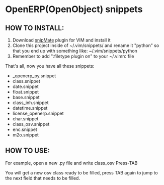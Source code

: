 OpenERP(OpenObject) snippets
============================

HOW TO INSTALL:
--------------

1. Download [snipMate][1] plugin for VIM and install it
2. Clone this project inside of ~/.vim/snippets/
   and rename it "python" so that you end up with something
   like: ~/.vim/snippets/python
3. Remember to add ":filetype plugin on" to your ~/.vimrc file

That's all, now you have all these snippets:
 * _openerp_py.snippet	
 *  class.snippet		
 *  date.snippet		
 *  float.snippet
 *  base.snippet		
 *  class_inh.snippet	
 *  datetime.snippet	
 *  license_openerp.snippet
 *  char.snippet		
 *  class_osv.snippet	
 *  enc.snippet		
 *  m2o.snippet

HOW TO USE:
-----------
For example, open a new .py file and write
class_osv Press-TAB

You will get a new osv class ready to be filled, press TAB again to jump 
to the next field that needs to be filled. 

[1]: http://vim.sourceforge.net/scripts/script.php?script_id=2540
